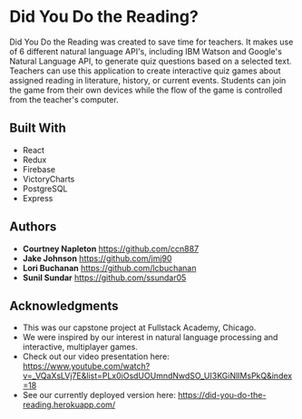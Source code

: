 # Did You Do the Reading?

Did You Do the Reading was created to save time for teachers. It makes use of 6 different natural language API's, including IBM Watson and Google's Natural Language API, to generate quiz questions based on a selected text. Teachers can use this application to create interactive quiz games about assigned reading in literature, history, or current events. Students can join the game from their own devices while the flow of the game is controlled from the teacher's computer.


## Built With

* React
* Redux
* Firebase
* VictoryCharts
* PostgreSQL
* Express


## Authors

* **Courtney Napleton** https://github.com/ccn887
* **Jake Johnson** https://github.com/jmj90
* **Lori Buchanan** https://github.com/lcbuchanan
* **Sunil Sundar** https://github.com/ssundar05



## Acknowledgments

* This was our capstone project at Fullstack Academy, Chicago.
* We were inspired by our interest in natural language processing and interactive, multiplayer games.
* Check out our video presentation here: https://www.youtube.com/watch?v=_VQaXsLVj7E&list=PLx0iOsdUOUmndNwdSO_UI3KGiNlIMsPkQ&index=18
* See our currently deployed version here: https://did-you-do-the-reading.herokuapp.com/
